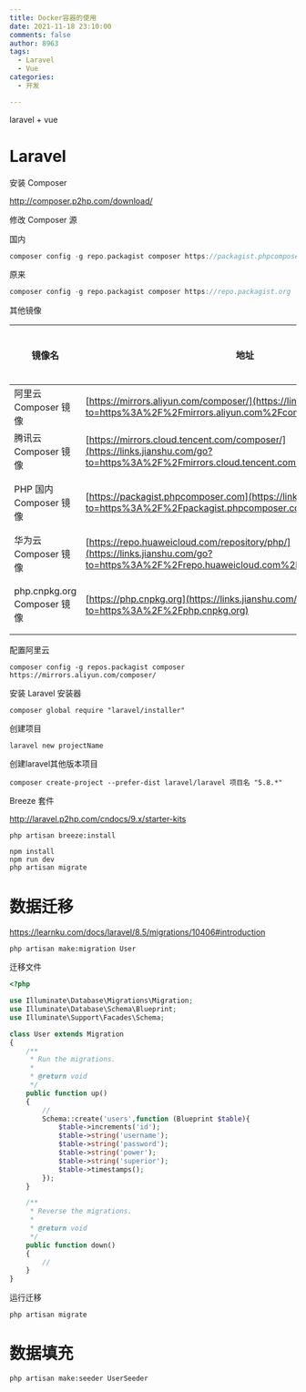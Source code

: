 ```yaml
---
title: Docker容器的使用
date: 2021-11-18 23:10:00
comments: false
author: 8963
tags:
  - Laravel
  - Vue
categories:
  - 开发

---
```


laravel + vue

<!-- more -->

# Laravel

安装 Composer

http://composer.p2hp.com/download/

修改 Composer 源

国内

```cpp
composer config -g repo.packagist composer https://packagist.phpcomposer.com 
```

原来

```cpp
composer config -g repo.packagist composer https://repo.packagist.org
```

其他镜像

| 镜像名                      | 地址                                                         | 赞助商   | 更新频率 | 备注   |
| --------------------------- | ------------------------------------------------------------ | -------- | -------- | ------ |
| 阿里云 Composer 镜像        | [https://mirrors.aliyun.com/composer/](https://links.jianshu.com/go?to=https%3A%2F%2Fmirrors.aliyun.com%2Fcomposer%2F) | 阿里云   | 96 秒    | 推荐   |
| 腾讯云 Composer 镜像        | [https://mirrors.cloud.tencent.com/composer/](https://links.jianshu.com/go?to=https%3A%2F%2Fmirrors.cloud.tencent.com%2Fcomposer%2F) | 腾讯云   | 24 小时  | -      |
| PHP 国内 Composer 镜像      | [https://packagist.phpcomposer.com](https://links.jianshu.com/go?to=https%3A%2F%2Fpackagist.phpcomposer.com) | 仁润股份 | 24 小时  | 不稳定 |
| 华为云 Composer 镜像        | [https://repo.huaweicloud.com/repository/php/](https://links.jianshu.com/go?to=https%3A%2F%2Frepo.huaweicloud.com%2Frepository%2Fphp%2F) | 华为云   | 未知     | 未知   |
| php.cnpkg.org Composer 镜像 | [https://php.cnpkg.org](https://links.jianshu.com/go?to=https%3A%2F%2Fphp.cnpkg.org) | 安畅网络 | 60 秒    | -      |

配置阿里云

```
composer config -g repos.packagist composer https://mirrors.aliyun.com/composer/
```

安装 Laravel 安装器

```
composer global require "laravel/installer"
```

创建项目

```
laravel new projectName
```

创建laravel其他版本项目

```
composer create-project --prefer-dist laravel/laravel 项目名 "5.8.*"
```

Breeze 套件

http://laravel.p2hp.com/cndocs/9.x/starter-kits

```
php artisan breeze:install

npm install
npm run dev
php artisan migrate
```

# 数据迁移

https://learnku.com/docs/laravel/8.5/migrations/10406#introduction

```
php artisan make:migration User
```

迁移文件

```php
<?php

use Illuminate\Database\Migrations\Migration;
use Illuminate\Database\Schema\Blueprint;
use Illuminate\Support\Facades\Schema;

class User extends Migration
{
    /**
     * Run the migrations.
     *
     * @return void
     */
    public function up()
    {
        //
        Schema::create('users',function (Blueprint $table){
            $table->increments('id');
            $table->string('username');
            $table->string('password');
            $table->string('power');
            $table->string('superior');
            $table->timestamps();
        });
    }

    /**
     * Reverse the migrations.
     *
     * @return void
     */
    public function down()
    {
        //
    }
}
```

运行迁移

```
php artisan migrate
```

# 数据填充

```
php artisan make:seeder UserSeeder
```

